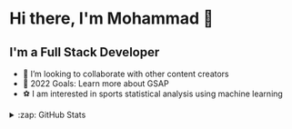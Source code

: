# Hi there, I'm Mohammad 👋 


## I'm a Full Stack Developer

- 👯 I’m looking to collaborate with other content creators
- 🥅 2022 Goals: Learn more about GSAP
- ⚽ I am interested in sports statistical analysis using machine learning


</details>

<details>
  <summary>:zap: GitHub Stats</summary>

  <img align="left" alt="mhmd-moradi's GitHub Stats" src="https://github-readme-stats.vercel.app/api?username=mhmd-moradi&show_icons=true&hide_border=false&title_color=ff652f&icon_color=FFE400&bg_color=09131B&text_color=ffffff&border_color=0c1a25" />

</details>
